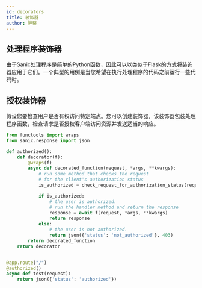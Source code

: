 ```yaml
---
id: decorators
title: 装饰器
author: 胖蔡
---
```


## 处理程序装饰器
由于Sanic处理程序是简单的Python函数，因此可以以类似于Flask的方式将装饰器应用于它们。一个典型的用例是当您希望在执行处理程序的代码之前运行一些代码时。

## 授权装饰器
假设您要检查用户是否有权访问特定端点。您可以创建装饰器，该装饰器包装处理程序函数，检查请求是否授权客户端访问资源并发送适当的响应。

```python
from functools import wraps
from sanic.response import json

def authorized():
    def decorator(f):
        @wraps(f)
        async def decorated_function(request, *args, **kwargs):
            # run some method that checks the request
            # for the client's authorization status
            is_authorized = check_request_for_authorization_status(request)

            if is_authorized:
                # the user is authorized.
                # run the handler method and return the response
                response = await f(request, *args, **kwargs)
                return response
            else:
                # the user is not authorized.
                return json({'status': 'not_authorized'}, 403)
        return decorated_function
    return decorator


@app.route("/")
@authorized()
async def test(request):
    return json({'status': 'authorized'})
```
